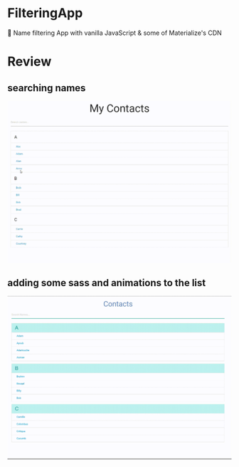 # FilteringApp
:pencil: Name filtering App with vanilla JavaScript & some of Materialize's CDN

# Review

## searching names


![](filterablelist/img/1.gif)


## adding some sass and animations to the list



![](filterablelist/img/2.gif)
